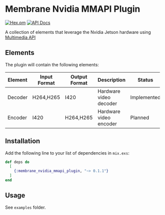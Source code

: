 # Membrane Nvidia MMAPI Plugin

[![Hex.pm](https://img.shields.io/hexpm/v/membrane_nvidia_mmapi_plugin.svg)](https://hex.pm/packages/membrane_nvidia_mmapi_plugin)
[![API Docs](https://img.shields.io/badge/api-docs-yellow.svg?style=flat)](https://hexdocs.pm/membrane_nvidia_mmapi_plugin)

A collection of elements that leverage the Nvidia Jetson hardware using [Multimedia API](https://docs.nvidia.com/jetson/l4t-multimedia/mmapi_group.html)

## Elements
The plugin will contain the following elements:

| Element | Input Format | Output Format | Description | Status |
|---------|--------------|---------------|-------------|--------|
| Decoder | H264,H265 | I420 | Hardware video decoder | Implemented |
| Encoder | I420 | H264,H265 | Hardware video encoder | Planned | 

## Installation

Add the following line to your list of dependencies in `mix.exs`:

```elixir
def deps do
  [
    {:membrane_nvidia_mmapi_plugin, "~> 0.1.1"}
  ]
end
```

## Usage

See `examples` folder.
